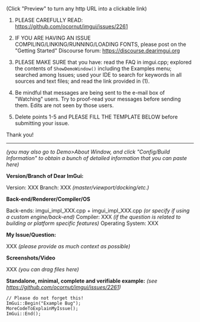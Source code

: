 (Click "Preview" to turn any http URL into a clickable link)

1. PLEASE CAREFULLY READ:
https://github.com/ocornut/imgui/issues/2261

2. IF YOU ARE HAVING AN ISSUE COMPILING/LINKING/RUNNING/LOADING FONTS, please post on the "Getting Started" Discourse forum:
https://discourse.dearimgui.org

3. PLEASE MAKE SURE that you have: read the FAQ in imgui.cpp; explored the contents of `ShowDemoWindow()` including the Examples menu; searched among Issues; used your IDE to search for keywords in all sources and text files; and read the link provided in (1).

4. Be mindful that messages are being sent to the e-mail box of "Watching" users. Try to proof-read your messages before sending them. Edits are not seen by those users.

5. Delete points 1-5 and PLEASE FILL THE TEMPLATE BELOW before submitting your issue.

Thank you!

----

_(you may also go to Demo>About Window, and click "Config/Build Information" to obtain a bunch of detailed information that you can paste here)_

**Version/Branch of Dear ImGui:**

Version: XXX
Branch: XXX _(master/viewport/docking/etc.)_

**Back-end/Renderer/Compiler/OS**

Back-ends: imgui_impl_XXX.cpp + imgui_impl_XXX.cpp _(or specify if using a custom engine/back-end)_
Compiler: XXX _(if the question is related to building or platform specific features)_
Operating System: XXX

**My Issue/Question:**

XXX _(please provide as much context as possible)_

**Screenshots/Video**

XXX _(you can drag files here)_

**Standalone, minimal, complete and verifiable example:** _(see https://github.com/ocornut/imgui/issues/2261)_
```
// Please do not forget this!
ImGui::Begin("Example Bug");
MoreCodeToExplainMyIssue();
ImGui::End();
```
